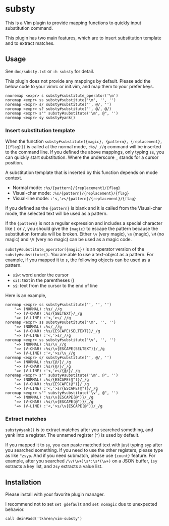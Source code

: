 # substy

This is a Vim plugin to provide mapping functions to quickly input substitution command.

This plugin has two main features,
which are to insert substitution template and to extract matches.

## Usage

See `doc/substy.txt` or `:h substy` for detail.

This plugin does not provide any mappings by default.
Please add the below code to your vimrc or init.vim, and map them to your prefer keys.

```
nnoremap <expr> s substy#substitute_operator('\m')
noremap <expr> ss substy#substitute('\m', '', '')
noremap <expr> s/ substy#substitute('', @/, '')
noremap <expr> s? substy#substitute('', @/, @/)
noremap <expr> s"" substy#substitute('\m', @", '')
noremap <expr> sy substy#yank()
```

### Insert substitution template

When the function `substy#substitute({magic}, {pattern}, {replacement}, [{flag}])`
is called at the normal mode, `:%s/_//g` command will be inserted to the command line.
If you defined the above mappings, only typing `ss`, you can quickly start substitution.
Where the underscore `_` stands for a cursor position.

A substitution template that is inserted by this function depends on mode context.

- Normal mode:      `:%s/{pattern}/{replacement}/{flag}`
- Visual-char mode: `:%s/{pattern}/{replacement}/{flag}`
- Visual-line mode: `:'<,'>s/{pattern}/{replacement}/{flag}`

If you defined as the `{pattern}` is blank and it is called from the Visual-char mode,
the selected text will be used as a pattern.

If the `{pattern}` is not a regular expression and includes a special character
like `[` or `/`, you should give the `{magic}` to escape the pattern
because the substitution formula will be broken.
Either `\v` (very magic), `\m` (magic), `\M` (no magic) and `\V` (very no magic)
can be used as a magic code.

`substy#substitute_operator({magic})` is an operator version of the `substy#substitute()`.
You are able to use a text-object as a pattern.
For example, if you mapped it to `s`, the following objects can be used as a pattern.

- `siw`: word under the cursor
- `si)`: text in the parentheses ()
- `s$`: text from the cursor to the end of line

Here is an example,

```
noremap <expr> ss substy#substitute('', '', '')
    "=> (NORMAL) :%s/_//g
    "=> (V-CHAR) :%s/{SELTEXT}/_/g
    "=> (V-LINE) :'<,'>s/_//g
noremap <expr> ss substy#substitute('\m', '', '')
    "=> (NORMAL) :%s/_//g
    "=> (V-CHAR) :%s/{ESCAPE(SELTEXT)}/_/g
    "=> (V-LINE) :'<,'>s/_//g
noremap <expr> ss substy#substitute('\v', '', '')
    "=> (NORMAL) :%s/\v_//g
    "=> (V-CHAR) :%s/\v{ESCAPE(SELTEXT)}/_/g
    "=> (V-LINE) :'<,'>s/\v_//g
noremap <expr> s/ substy#substitute('', @/, '')
    "=> (NORMAL) :%s/{@/}/_/g
    "=> (V-CHAR) :%s/{@/}/_/g
    "=> (V-LINE) :'<,'>s/{@/}/_/g
noremap <expr> s"" substy#substitute('\m', @", '')
    "=> (NORMAL) :%s/{ESCAPE(@")}/_/g
    "=> (V-CHAR) :%s/{ESCAPE(@")}/_/g
    "=> (V-LINE) :'<,'>s/{ESCAPE(@")}/_/g
noremap <expr> s"" substy#substitute('\v', @", '')
    "=> (NORMAL) :%s/\v{ESCAPE(@")}/_/g
    "=> (V-CHAR) :%s/\v{ESCAPE(@")}/_/g
    "=> (V-LINE) :'<,'>s/\v{ESCAPE(@")}/_/g
```

### Extract matches

`substy#yank()` is to extract matches after you searched something,
and yank into a register. The unnamed register (`"`) is used by default.

If you mapped it to `sy`, you can paste matched text with just typing `syp`
after you searched something.
If you need to use the other registers, please type as like `"zsyp`.
And if you need submatch, please use `{count}` feature.
For example, after you searched `/\v(\w+)\s*:\s*(\w+)` on a JSON buffer,
`1sy` extracts a key list, and `2sy` extracts a value list.


## Installation

Please install with your favorite plugin manager.

I recommend not to set `set gdefault` and `set nomagic` due to unexpected behavior.

```
call dein#add('tkhren/vim-substy')
```
